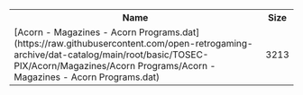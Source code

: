 <table>
<tr><th>Name</th><th>Size</th></tr>
<tr><td>
[Acorn - Magazines - Acorn Programs.dat](https://raw.githubusercontent.com/open-retrogaming-archive/dat-catalog/main/root/basic/TOSEC-PIX/Acorn/Magazines/Acorn Programs/Acorn - Magazines - Acorn Programs.dat)
</td><td>3213</td></tr>
</table>
